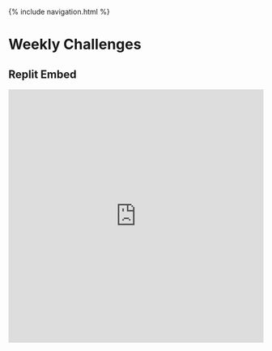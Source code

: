 {% include navigation.html %}

# Weekly Challenges

## Replit Embed
<!-- [Link to Replit](https://replit.com/@arushi10/individual) -->

<iframe frameborder="0" width="100%" height="500px" src="https://replit.com/@arushi10/individual?lite=true"></iframe>

<!-- <iframe frameborder="0" width="100%" height="500px" src="https://replit.com/@arushi10/individual?embed=true"></iframe> -->
